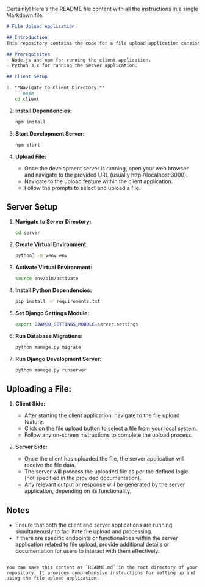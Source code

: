Certainly! Here's the README file content with all the instructions in a single Markdown file:

```markdown
# File Upload Application

## Introduction
This repository contains the code for a file upload application consisting of both client-side and server-side components. The application allows users to upload files from the client interface, which are then processed by the server.

## Prerequisites
- Node.js and npm for running the client application.
- Python 3.x for running the server application.

## Client Setup

1. **Navigate to Client Directory:**
   ```bash
   cd client
   ```

2. **Install Dependencies:**
   ```bash
   npm install
   ```

3. **Start Development Server:**
   ```bash
   npm start
   ```

4. **Upload File:**
   - Once the development server is running, open your web browser and navigate to the provided URL (usually http://localhost:3000).
   - Navigate to the upload feature within the client application.
   - Follow the prompts to select and upload a file.

## Server Setup

1. **Navigate to Server Directory:**
   ```bash
   cd server
   ```

2. **Create Virtual Environment:**
   ```bash
   python3 -m venv env
   ```

3. **Activate Virtual Environment:**
   ```bash
   source env/bin/activate
   ```

4. **Install Python Dependencies:**
   ```bash
   pip install -r requirements.txt
   ```

5. **Set Django Settings Module:**
   ```bash
   export DJANGO_SETTINGS_MODULE=server.settings
   ```

6. **Run Database Migrations:**
   ```bash
   python manage.py migrate
   ```

7. **Run Django Development Server:**
   ```bash
   python manage.py runserver
   ```

## Uploading a File:
1. **Client Side:**
   - After starting the client application, navigate to the file upload feature.
   - Click on the file upload button to select a file from your local system.
   - Follow any on-screen instructions to complete the upload process.

2. **Server Side:**
   - Once the client has uploaded the file, the server application will receive the file data.
   - The server will process the uploaded file as per the defined logic (not specified in the provided documentation).
   - Any relevant output or response will be generated by the server application, depending on its functionality.

## Notes
- Ensure that both the client and server applications are running simultaneously to facilitate file upload and processing.
- If there are specific endpoints or functionalities within the server application related to file upload, provide additional details or documentation for users to interact with them effectively.
```

You can save this content as `README.md` in the root directory of your repository. It provides comprehensive instructions for setting up and using the file upload application.